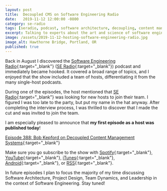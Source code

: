 ```yaml
---
layout: post
title:  Decoupled CMS on Software Engineering Radio
date:   2019-11-12 12:00:00 -0800
category: se-radio
tags: [seradio, podcast, software architecture, decoupling, content management, cms]
excerpt: Talking to experts about the art and science of software engineering
image: /assets/2019-11-12-hosting-software-engineering-radio.jpg
image_alt: Hawthorne Bridge, Portland, OR
published: true
---
```


Back in August I discovered the [Software Engineering Radio](https://se-radio.net){:target="_blank"} ([SE Radio](https://se-radio.net){:target="_blank"}) podcast and immediately became hooked. It covered a broad range of topics, and I enjoyed that the show included a team of hosts, differentiating it from the many single-host podcasts.

During one of the episodes, the host mentioned that [SE Radio](https://se-radio.net){:target="_blank"} was looking for new hosts to join their team. I figured I was too late to the party, but put my name in the hat anyway. After completing the interview process, I was thrilled to discover that I made the cut and was invited to join the team.

I am especially pleased to announce that **my first episode as a host was published today**!

[Episode 388: Bob Kepford on Decoupled Content Management Systems](https://www.se-radio.net/2019/11/episode-388-bob-kepford-on-decoupled-content-management-systems/){:target="_blank"}

Make sure you go subscribe to the show with [Spotify](https://open.spotify.com/show/6UO3XQclSuNnGxB39QdAnL){:target="_blank"}, [YouTube](https://www.youtube.com/playlist?list=PLHJB2bhmgB7esz0BxMCt1jJwsoaqWtFff){:target="_blank"}, [iTunes](https://feeds.feedburner.com/se-radio?mt=2&ls=1){:target="_blank"}, [Android](https://subscribeonandroid.com/www.se-radio.net/feed/podcast/){:target="_blank"}, or [RSS](https://www.se-radio.net/feed/podcast/){:target="_blank"}.

In future episodes I plan to focus the majority of my time discussing Software Architecture, Project Design, Team Dynamics, and Leadership in the context of Software Engineering. Stay tuned!
